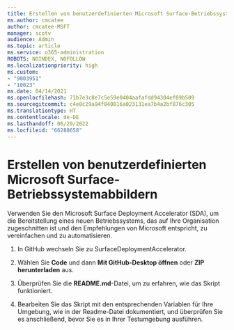 ```yaml
---
title: Erstellen von benutzerdefinierten Microsoft Surface-Betriebssystemabbildern
ms.author: cmcatee
author: cmcatee-MSFT
manager: scotv
audience: Admin
ms.topic: article
ms.service: o365-administration
ROBOTS: NOINDEX, NOFOLLOW
ms.localizationpriority: high
ms.custom:
- "9003951"
- "10023"
ms.date: 04/14/2021
ms.openlocfilehash: 71b7e3c8e7c5e59e0404aafafdd94304ef89b509
ms.sourcegitcommit: c4e8c29a94f840816a023131ea7b4a2bf876c305
ms.translationtype: HT
ms.contentlocale: de-DE
ms.lasthandoff: 06/29/2022
ms.locfileid: "66288658"
---
```

# <a name="create-custom-microsoft-surface-operating-system-images"></a>Erstellen von benutzerdefinierten Microsoft Surface-Betriebssystemabbildern

Verwenden Sie den Microsoft Surface Deployment Accelerator (SDA), um die Bereitstellung eines neuen Betriebssystems, das auf Ihre Organisation zugeschnitten ist und den Empfehlungen von Microsoft entspricht, zu vereinfachen und zu automatisieren.

1. In GitHub wechseln Sie zu SurfaceDeploymentAccelerator.

1. Wählen Sie **Code** und dann **Mit GitHub-Desktop öffnen** oder **ZIP herunterladen** aus.

1. Überprüfen Sie die **README.md**-Datei, um zu erfahren, wie das Skript funktioniert.

1. Bearbeiten Sie das Skript mit den entsprechenden Variablen für Ihre Umgebung, wie in der Readme-Datei dokumentiert, und überprüfen Sie es anschließend, bevor Sie es in Ihrer Testumgebung ausführen.
